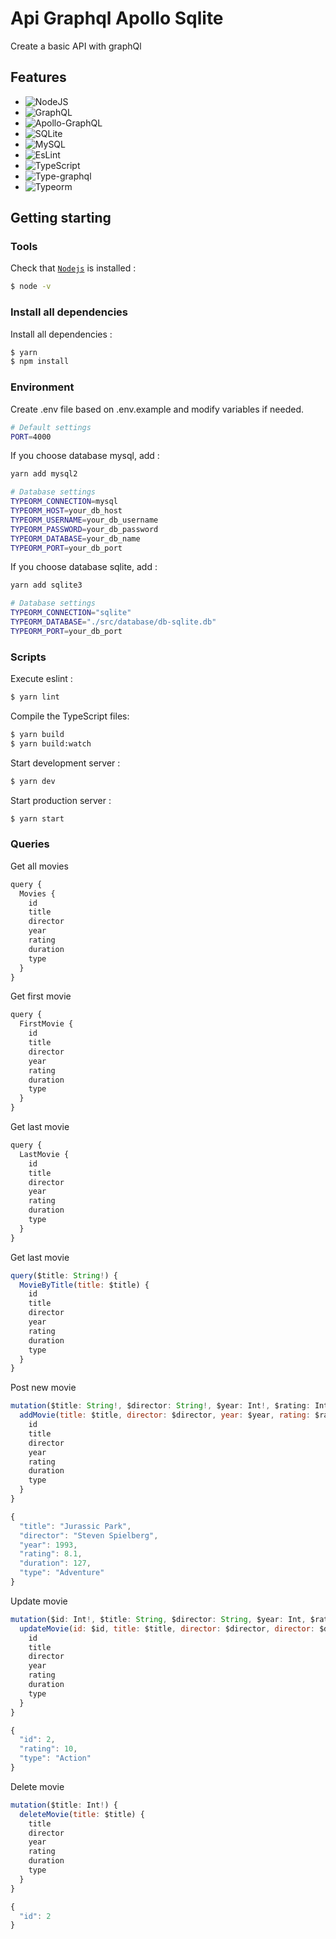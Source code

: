 # Api Graphql Apollo Sqlite

Create a basic API with graphQl

## Features

- ![NodeJS](https://img.shields.io/badge/NODE.JS-black?style=plastic&logo=node.js)
- ![GraphQL](https://img.shields.io/badge/GraphQL-black?style=plastic&logo=graphql)
- ![Apollo-GraphQL](https://img.shields.io/badge/ApolloGraphQL-black?style=plastic&logo=apollo-graphql)
- ![SQLite](https://img.shields.io/badge/sqlite-black?style=plastic&logo=sqlite)
- ![MySQL](https://img.shields.io/badge/mysql-black?style=plastic&logo=mysql)
- ![EsLint](https://img.shields.io/badge/ESLint-black?style=plastic&logo=eslint)
- ![TypeScript](https://img.shields.io/badge/typescript-black?style=plastic&logo=typescript)
- ![Type-graphql](https://img.shields.io/badge/TypeGraphQL-black?style=plastic)
- ![Typeorm](https://img.shields.io/badge/Typeorm-black?style=plastic)

## Getting starting

### Tools

Check that [`Nodejs`](https://nodejs.org/en/download/) is installed :

```sh
$ node -v
```

### Install all dependencies

Install all dependencies :

```sh
$ yarn
$ npm install
```

### Environment

Create .env file based on .env.example and modify variables if needed.

```sh
# Default settings
PORT=4000
```

If you choose database mysql, add :

```sh
yarn add mysql2
```

```sh
# Database settings
TYPEORM_CONNECTION=mysql
TYPEORM_HOST=your_db_host
TYPEORM_USERNAME=your_db_username
TYPEORM_PASSWORD=your_db_password
TYPEORM_DATABASE=your_db_name
TYPEORM_PORT=your_db_port
```

If you choose database sqlite, add :

```sh
yarn add sqlite3
```

```sh
# Database settings
TYPEORM_CONNECTION="sqlite"
TYPEORM_DATABASE="./src/database/db-sqlite.db"
TYPEORM_PORT=your_db_port
```

### Scripts

Execute eslint :

```sh
$ yarn lint
```

Compile the TypeScript files:

```sh
$ yarn build
$ yarn build:watch
```

Start development server :

```sh
$ yarn dev
```

Start production server :

```sh
$ yarn start
```

### Queries

Get all movies

```javascript
query {
  Movies {
    id
    title
    director
    year
    rating
    duration
    type
  }
}
```

Get first movie

```javascript
query {
  FirstMovie {
    id
    title
    director
    year
    rating
    duration
    type
  }
}
```

Get last movie

```javascript
query {
  LastMovie {
    id
    title
    director
    year
    rating
    duration
    type
  }
}
```

Get last movie

```javascript
query($title: String!) {
  MovieByTitle(title: $title) {
    id
    title
    director
    year
    rating
    duration
    type
  }
}
```

Post new movie

```javascript
mutation($title: String!, $director: String!, $year: Int!, $rating: Int!, $duration: Int!, $type: String!) {
  addMovie(title: $title, director: $director, year: $year, rating: $rating, duration: $duration, type: $type) {
    id
    title
    director
    year
    rating
    duration
    type
  }
}
```

```javascript
{
  "title": "Jurassic Park",
  "director": "Steven Spielberg",
  "year": 1993,
  "rating": 8.1,
  "duration": 127,
  "type": "Adventure"
}
```

Update movie

```javascript
mutation($id: Int!, $title: String, $director: String, $year: Int, $rating: Int, $duration: Int, $type: String) {
  updateMovie(id: $id, title: $title, director: $director, director: $director, year: $year, rating: $rating, duration: $duration, type: $type) {
    id
    title
    director
    year
    rating
    duration
    type
  }
}
```

```javascript
{
  "id": 2,
  "rating": 10,
  "type": "Action"
}
```

Delete movie

```javascript
mutation($title: Int!) {
  deleteMovie(title: $title) {
    title
    director
    year
    rating
    duration
    type
  }
}
```

```javascript
{
  "id": 2
}
```
